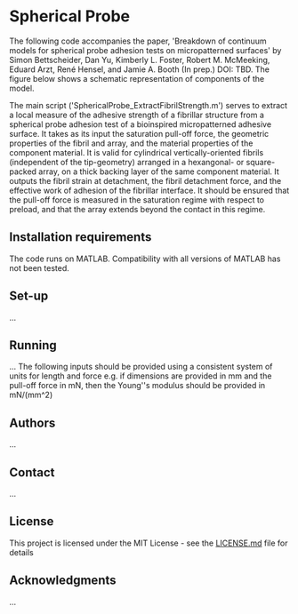 # Spherical Probe

The following code accompanies the paper, 'Breakdown of continuum models for spherical probe adhesion tests on micropatterned surfaces' by Simon Bettscheider, Dan Yu, Kimberly L. Foster, Robert M. McMeeking, Eduard Arzt, René Hensel, and Jamie A. Booth (In prep.) DOI: TBD. The figure below shows a schematic representation of components of the model.



The main script ('SphericalProbe_ExtractFibrilStrength.m') serves to extract a local measure of the adhesive strength of a fibrillar structure from a spherical probe adhesion test of a bioinspired micropatterned adhesive surface. It takes as its input the saturation pull-off force, the geometric properties of the fibril and array, and the material properties of the component material. It is valid for cylindrical vertically-oriented fibrils (independent of the tip-geometry) arranged in a hexangonal- or square-packed array, on a thick backing layer of the same component material. It outputs the fibril strain at detachment, the fibril detachment force, and the effective work of adhesion of the fibrillar interface. It should be ensured that the pull-off force is measured in the saturation regime with respect to preload, and that the array extends beyond the contact in this regime.

## Installation requirements

The code runs on MATLAB. Compatibility with all versions of MATLAB has not been tested.

## Set-up

...

## Running

...  The following inputs should be provided using a consistent system of units for length and force e.g. if dimensions are provided in mm and the pull-off force in mN, then the Young''s modulus should be provided in mN/(mm^2)

## Authors

...

## Contact

...


## License

This project is licensed under the MIT License - see the [LICENSE.md](LICENSE.md) file for details

## Acknowledgments

...

